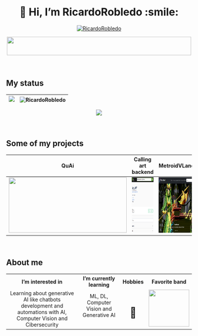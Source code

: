 <h1 align="center">
    👋 Hi, I’m RicardoRobledo :smile:
</h1>
    
<p align="center"><a href="https://github.com/ryo-ma/github-profile-trophy"><img src="https://github-profile-trophy.vercel.app/?username=RicardoRobledo&theme=discord&column=-1" alt="RicardoRobledo" /></a><p>

<p align="center">
<image src="https://skillicons.dev/icons?i=python,django,fastapi,sklearn,tensorflow,anaconda,docker,azure&perline=16&theme=dark" width="500px" height="50px">
</p>


<br>
    

## My status
    
| <img src="https://github-readme-stats.vercel.app/api?username=RicardoRobledo&show_icons=true&theme=radical" width="450"> | <img align="center" src="https://github-readme-streak-stats.herokuapp.com/?user=RicardoRobledo&show_icons=true&theme=radical" alt="RicardoRobledo" width="450"/> |
| ------------- | ------------- |
<p align="center"><img src="https://github-readme-stats.vercel.app/api/top-langs/?username=RicardoRobledo&show_icons=true&theme=radical&layout=compact"></p>

    
<br>
    

## Some of my projects

| QuAi | Calling art backend | MetroidVLand |
|---|---|---|
| <a href="https://github.com/RicardoRobledo/SocialNetworkTest" target="_blank"> <img src="https://github.com/RicardoRobledo/SocialNetworkTest/blob/main/img.jpeg" width="320" height="150"/></a> |  <a href="https://github.com/RicardoRobledo/calling-art-backend" target="_blank"> <img src="https://github.com/RicardoRobledo/calling-art-backend/blob/main/img1.png" width="320" height="150"/></a> | <a href="https://github.com/RicardoRobledo/MetroidVLand_Bootstrap" target="_blank"> <img src="https://github.com/RicardoRobledo/MetroidVLand_Bootstrap/blob/main/1.jpg" width="320" height="150"/></a>  |

    

<br>
    
    
## About me

<table>
  <tr>
    <th align="center">I’m interested in</th>
    <th align="center">I’m currently learning</th>
    <th align="center">Hobbies</th>
    <th align="center">Favorite band</th>
  </tr>
  <tr>
    <td align="center">Learning about generative AI like chatbots development and automations with AI, Computer Vision and Cibersecurity</td>
    <td align="center">ML, DL, Computer Vision and Generative AI<br><br></td>
    <td align="center"><h1>🎸</h1></td>
    <td align="center"><image src="https://i.scdn.co/image/ab67616d0000b2734dd1e647d529501a2a06e543" height="100px" width="110px"></td>
  </tr>
</table>

<!---
RicardoRobledo/RicardoRobledo is a ✨ special ✨ repository because its `README.md` (this file) appears on your GitHub profile.
You can click the Preview link to take a look at your changes.
--->
